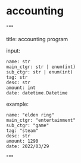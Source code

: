 # accounting
 
"""

title: accounting program

input:

    name: str
    main_ctgr: str | enum(int)
    sub_ctgr: str | enum(int)
    tag: str
    desc: str
    amount: int
    date: datetime.Datetime

example:

    name: "elden ring"
    main_ctgr: "entertainment"
    sub_ctgr: "game"
    tag: "steam"
    desc: str
    amount: 1290
    date: 2022/03/29

"""